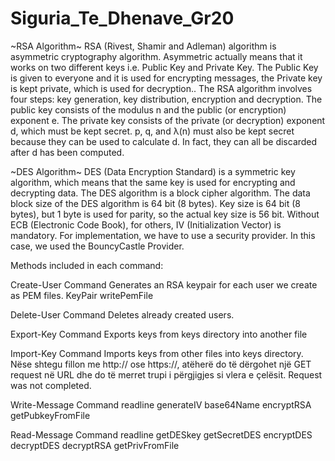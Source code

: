 # Siguria_Te_Dhenave_Gr20

~RSA Algorithm~
RSA (Rivest, Shamir and Adleman) algorithm is asymmetric cryptography algorithm. Asymmetric actually means that it works on two different keys i.e. Public Key and Private Key.
The Public Key is given to everyone and it is used for encrypting messages, the Private key is kept private, which is used for decryption..
The RSA algorithm involves four steps: key generation, key distribution, encryption and decryption.
The public key consists of the modulus n and the public (or encryption) exponent e. The private key consists of the private (or decryption) exponent d, which must be kept secret. 
p, q, and λ(n) must also be kept secret because they can be used to calculate d. 
In fact, they can all be discarded after d has been computed.

~DES Algorithm~
DES (Data Encryption Standard) is a symmetric key algorithm, which means that the same key is used for encrypting and decrypting data.
The DES algorithm is a block cipher algorithm.
The data block size of the DES algorithm is 64 bit (8 bytes).
Key size is 64 bit (8 bytes), but 1 byte is used for parity, so the actual key size is 56 bit.
Without ECB (Electronic Code Book), for others, IV (Initialization Vector) is mandatory.
For implementation, we have to use a security provider. In this case, we used the BouncyCastle Provider.

Methods included in each command:

Create-User Command
Generates an RSA keypair for each user we create as PEM files.
KeyPair
writePemFile

Delete-User Command
Deletes already created users.

Export-Key Command
Exports keys from keys directory into another file

Import-Key Command
Imports keys from other files into keys directory.
Nëse shtegu <path> fillon me http:// ose https://, atëherë do të dërgohet një GET request në
URL <path> dhe do të merret trupi i përgjigjes si vlera e çelësit.
Request was not completed.

Write-Message Command
readline
generateIV
base64Name
encryptRSA
getPubkeyFromFile

Read-Message Command
readline
getDESkey
getSecretDES
encryptDES
decryptDES
decryptRSA
getPrivFromFile
